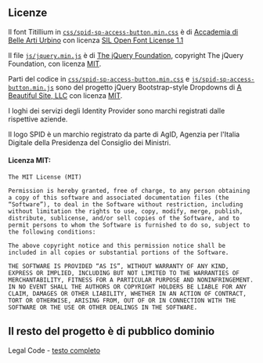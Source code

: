 ## Licenze

Il font Titillium in [`css/spid-sp-access-button.min.css`](./src/css/spid-sp-access-button.min.css#L1) è di [Accademia di Belle Arti Urbino](http://www.campivisivi.net/titillium/) con licenza [SIL Open Font License 1.1](http://scripts.sil.org/OFL)

Il file [`js/jquery.min.js`](./src/js/jquery.min.js) è di [The jQuery Foundation](https://jquery.com/), copyright The jQuery Foundation, con licenza [MIT](https://github.com/jquery/jquery/blob/master/LICENSE.txt).

Parti del codice in [`css/spid-sp-access-button.min.css`](./src/css/spid-sp-access-button.min.css) e [`js/spid-sp-access-button.min.js`](./src/js/spid-sp-access-button.min.js) sono del progetto jQuery Bootstrap-style Dropdowns di [A Beautiful Site, LLC](http://abeautifulsite.net/) con licenza [MIT](https://github.com/claviska/jquery-dropdown).

I loghi dei servizi degli Identity Provider sono marchi registrati dalle rispettive aziende.

Il logo SPID è un marchio registrato da parte di AgID, Agenzia per l'Italia Digitale della Presidenza del Consiglio dei Ministri.

#### Licenza MIT:

```
The MIT License (MIT)

Permission is hereby granted, free of charge, to any person obtaining a copy of this software and associated documentation files (the “Software”), to deal in the Software without restriction, including without limitation the rights to use, copy, modify, merge, publish, distribute, sublicense, and/or sell copies of the Software, and to permit persons to whom the Software is furnished to do so, subject to the following conditions:

The above copyright notice and this permission notice shall be included in all copies or substantial portions of the Software.

THE SOFTWARE IS PROVIDED “AS IS”, WITHOUT WARRANTY OF ANY KIND, EXPRESS OR IMPLIED, INCLUDING BUT NOT LIMITED TO THE WARRANTIES OF MERCHANTABILITY, FITNESS FOR A PARTICULAR PURPOSE AND NONINFRINGEMENT. IN NO EVENT SHALL THE AUTHORS OR COPYRIGHT HOLDERS BE LIABLE FOR ANY CLAIM, DAMAGES OR OTHER LIABILITY, WHETHER IN AN ACTION OF CONTRACT, TORT OR OTHERWISE, ARISING FROM, OUT OF OR IN CONNECTION WITH THE SOFTWARE OR THE USE OR OTHER DEALINGS IN THE SOFTWARE.
```

## Il resto del progetto è di pubblico dominio

Legal Code - [testo completo](https://creativecommons.org/publicdomain/zero/1.0/legalcode)
